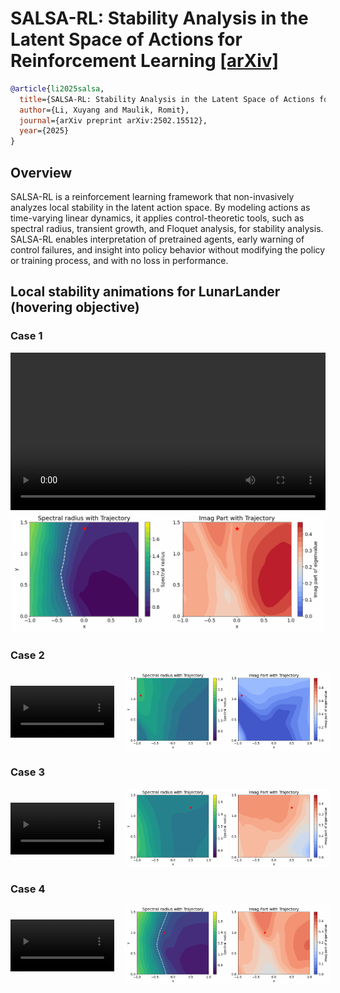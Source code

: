 # SALSA-RL: Stability Analysis in the Latent Space of Actions for Reinforcement Learning [[arXiv]](https://arxiv.org/abs/2502.15512)

```BibTex
@article{li2025salsa,
  title={SALSA-RL: Stability Analysis in the Latent Space of Actions for Reinforcement Learning},
  author={Li, Xuyang and Maulik, Romit},
  journal={arXiv preprint arXiv:2502.15512},
  year={2025}
}
```

## Overview
SALSA-RL is a reinforcement learning framework that non-invasively analyzes local stability in the latent action space. By modeling actions as time-varying linear dynamics, it applies control-theoretic tools, such as spectral radius, transient growth, and Floquet analysis, for stability analysis. SALSA-RL enables interpretation of pretrained agents, early warning of control failures, and insight into policy behavior without modifying the policy or training process, and with no loss in performance.


## Local stability animations for LunarLander (hovering objective)
### Case 1
<video src="assets/video-case-1.mp4" width="100%" controls></video>
<img src="assets/animation-case-1.gif" width="600"/>

### Case 2
<div style="display: flex; align-items: center; gap: 1rem;">
  <video width="33%" controls>
    <source src="assets/video-case-2.mp4" type="video/mp4">
    Your browser does not support the video tag.
  </video>
  <img src="assets/animation-case-2.gif" style="width: 66%;">
</div>

### Case 3
<div style="display: flex; align-items: center; gap: 1rem;">
  <video width="33%" controls>
    <source src="assets/video-case-3.mp4" type="video/mp4">
    Your browser does not support the video tag.
  </video>
  <img src="assets/animation-case-3.gif" style="width: 66%;">
</div>

### Case 4
<div style="display: flex; align-items: center; gap: 1rem;">
  <video width="33%" controls>
    <source src="assets/video-case-4.mp4" type="video/mp4">
    Your browser does not support the video tag.
  </video>
  <img src="assets/animation-case-4.gif" style="width: 66%;">
</div>

